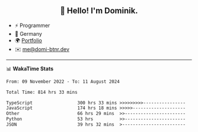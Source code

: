 <h2 align="center">👋 Hello! I'm Dominik.</h2>

- ⚡ Programmer
- 📍 Germany
- 🌍 [Portfolio](https://domi-btnr.dev)
- ✉️ [me@domi-btnr.dev](mailto://me@domi-btnr.dev)

---
📊 **WakaTime Stats**
<!--START_SECTION:waka-->

```txt
From: 09 November 2022 - To: 11 August 2024

Total Time: 814 hrs 33 mins

TypeScript                 300 hrs 33 mins >>>>>>>>>----------------   36.90 %
JavaScript                 174 hrs 18 mins >>>>>--------------------   21.40 %
Other                      66 hrs 29 mins  >>-----------------------   08.16 %
Python                     53 hrs          >>-----------------------   06.51 %
JSON                       39 hrs 32 mins  >------------------------   04.85 %
```

<!--END_SECTION:waka-->
